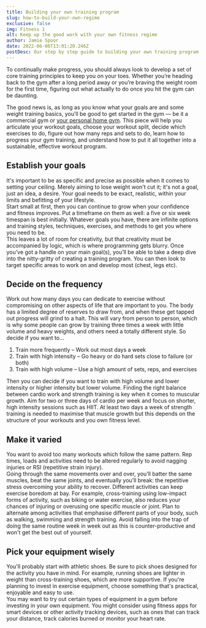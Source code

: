```yaml
---
title: Building your own training program
slug: how-to-build-your-own-regime
exclusive: false
img: Fitness 1
alt: Keep up the good work with your own fitness regime
author: Jamie Spoor
date: 2022-06-06T13:01:20.246Z
postDesc: Our step by step guide to building your own training program
---
```

To continually make progress, you should always look to develop a set of core training principles to keep you on your toes. Whether you’re heading back to the gym after a long period away or you’re braving the weight room for the first time, figuring out what actually to do once you hit the gym can be daunting.

The good news is, as long as you know what your goals are and some weight training basics, you’ll be good to get started in the gym — be it a commercial gym or [your personal home gym](https://barbend.com/best-home-gyms/). This piece will help you articulate your workout goals, choose your workout split, decide which exercises to do, figure out how many reps and sets to do, learn how to progress your gym training, and understand how to put it all together into a  sustainable, effective workout program. 

## Establish your goals

It's important to be as specific and precise as possible when it comes to setting your ceiling. Merely aiming to lose weight won't cut it; it's not a goal, just an idea, a desire. Your goal needs to be exact, realistic, within your limits and befitting of your lifestyle.  \
Start small at first, then you can continue to grow when your confidence and fitness improves. Put a timeframe on them as well: a five or six week timespan is best initially. Whatever goals you have, there are infinite options and training styles, techniques, exercises, and methods to  get you where you need to be. \
This leaves a lot of room for creativity, but that creativity must be accompanied by logic, which is where programming gets blurry. Once you’ve got a handle on your main goal(s), you’ll be able to take a deep dive into the nitty-gritty of creating a training program. You can then look to target specific areas to work on and develop most (chest, legs etc). 

## Decide on the frequency

Work out how many days you can dedicate to exercise without compromising on other aspects of life that are important to you. The body has a limited degree of reserves to draw from, and when these get tapped out progress will grind to a halt. This will vary from person to person, which is why some people can grow by training three times a week with little volume and heavy weights, and others need a totally different style. So decide if you want to...

1. Train more frequently – Work out most days a week
2. Train with high intensity – Go heavy or do hard sets close to failure (or both)
3. Train with high volume – Use a high amount of sets, reps, and exercises

Then you can decide if you want to train with high volume and lower intensity or higher intensity but lower volume.  Finding the right balance between cardio work and strength training is key when it comes to muscular growth. Aim for two or three days of cardio per week and focus on shorter, high intensity sessions such as HIIT. At least two days a week of strength training is needed to maximise that muscle growth but this depends on the structure of your workouts and you own fitness level. 

## Make it varied

You want to avoid too many workouts which follow the same pattern. Rep times, loads and activities need to be altered regularly to avoid nagging injuries or RSI (repetitive strain injury).\
Going through the same movements over and over, you’ll batter the same muscles, beat the same joints, and eventually you’ll break: the repetitive stress overcoming your ability to recover.
Different activities can keep exercise boredom at bay. For example, cross-training using low-impact forms of activity, such as biking or water exercise, also reduces your chances of injuring or overusing one specific muscle or joint. Plan to alternate among activities that emphasise different parts of your body, such as walking, swimming and strength training. Avoid falling into the trap of doing the same routine week in week out  as this is counter-productive and won't get the best out of yourself. 

## Pick your equipment wisely

You'll probably start with athletic shoes. Be sure to pick shoes designed for the activity you have in mind. For example, running shoes are lighter in weight than cross-training shoes, which are more supportive. If you're planning to invest in exercise equipment, choose something that's practical, enjoyable and easy to use. \
You may want to try out certain types of equipment in a gym before investing in your own equipment. You might consider using fitness apps for smart devices or other activity tracking devices, such as ones that can track your distance, track calories burned or monitor your heart rate.